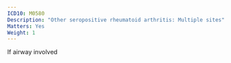```yaml
---
ICD10: M0580
Description: "Other seropositive rheumatoid arthritis: Multiple sites"
Matters: Yes
Weight: 1
---
```

If airway involved
